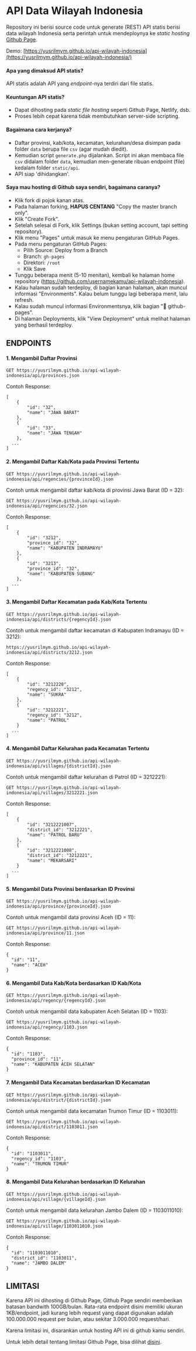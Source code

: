 API Data Wilayah Indonesia
==========================

Repository ini berisi source code untuk generate (REST) API statis berisi data wilayah Indonesia
serta perintah untuk mendeploynya ke _static hosting_ [Github Page](https://pages.github.com/).

Demo: [https://yusrilmym.github.io/api-wilayah-indonesia](https://yusrilmym.github.io/api-wilayah-indonesia/)

#### Apa yang dimaksud API statis? 

API statis adalah API yang _endpoint_-nya terdiri dari file statis.

#### Keuntungan API statis?

* Dapat dihosting pada _static file hosting_ seperti Github Page, Netlify, dsb.
* Proses lebih cepat karena tidak membutuhkan server-side scripting.

#### Bagaimana cara kerjanya?

* Daftar provinsi, kab/kota, kecamatan, kelurahan/desa disimpan pada folder `data` berupa file `csv` (agar mudah diedit).
* Kemudian script `generate.php` dijalankan. Script ini akan membaca file `csv` didalam folder `data`, kemudian men-generate ribuan endpoint (file) kedalam folder `static/api`.
* API siap 'dihidangkan'.

#### Saya mau hosting di Github saya sendiri, bagaimana caranya?

* Klik fork di pojok kanan atas.
* Pada halaman forking, **HAPUS CENTANG** "Copy the master branch only".
* Klik "Create Fork".
* Setelah selesai di Fork, klik Settings (bukan setting account, tapi setting repository).
* Klik menu "Pages" untuk masuk ke menu pengaturan GitHub Pages.
* Pada menu pengaturan GitHub Pages:
  * Pilih Source: Deploy from a Branch
  * Branch: `gh-pages`
  * Direktori: `/root`
  * Klik Save
* Tunggu beberapa menit (5-10 menitan), kembali ke halaman home repository (https://github.com/usernamekamu/api-wilayah-indonesia).
* Kalau halaman sudah terdeploy, di bagian kanan halaman, akan muncul informasi "Environments". Kalau belum tunggu lagi beberapa menit, lalu refresh.
* Kalau sudah muncul informasi Environmentsnya, klik bagian "🚀 github-pages".
* Di halaman Deployments, klik "View Deployment" untuk melihat halaman yang berhasil terdeploy.

## ENDPOINTS

#### 1. Mengambil Daftar Provinsi

```
GET https://yusrilmym.github.io/api-wilayah-indonesia/api/provinces.json
```

Contoh Response:

```
[
    {
        "id": "32",
        "name": "JAWA BARAT"
    },
    {
        "id": "33",
        "name": "JAWA TENGAH"
    },
  ...
]
```

#### 2. Mengambil Daftar Kab/Kota pada Provinsi Tertentu

```
GET https://yusrilmym.github.io/api-wilayah-indonesia/api/regencies/{provinceId}.json
```

Contoh untuk mengambil daftar kab/kota di provinsi Jawa Barat (ID = 32):

```
GET https://yusrilmym.github.io/api-wilayah-indonesia/api/regencies/32.json
```

Contoh Response:

```
[
    {
        "id": "3212",
        "province_id": "32",
        "name": "KABUPATEN INDRAMAYU"
    },
    {
        "id": "3213",
        "province_id": "32",
        "name": "KABUPATEN SUBANG"
    },
  ...
]
```

#### 3. Mengambil Daftar Kecamatan pada Kab/Kota Tertentu

```
GET https://yusrilmym.github.io/api-wilayah-indonesia/api/districts/{regencyId}.json
```

Contoh untuk mengambil daftar kecamatan di Kabupaten Indramayu (ID = 3212):

```
https://yusrilmym.github.io/api-wilayah-indonesia/api/districts/3212.json
```

Contoh Response:

```
[
    {
        "id": "3212220",
        "regency_id": "3212",
        "name": "SUKRA"
    },
    {
        "id": "3212221",
        "regency_id": "3212",
        "name": "PATROL"
    }
  ...
]
```

#### 4. Mengambil Daftar Kelurahan pada Kecamatan Tertentu

```
GET https://yusrilmym.github.io/api-wilayah-indonesia/api/villages/{districtId}.json
```

Contoh untuk mengambil daftar kelurahan di Patrol (ID = 3212221):

```
GET https://yusrilmym.github.io/api-wilayah-indonesia/api/villages/3212221.json
```

Contoh Response:

```
[
    {
        "id": "3212221007",
        "district_id": "3212221",
        "name": "PATROL BARU"
    },
    {
        "id": "3212221008",
        "district_id": "3212221",
        "name": "MEKARSARI"
    }
  ...
]
```

#### 5. Mengambil Data Provinsi berdasarkan ID Provinsi

```
GET https://yusrilmym.github.io/api-wilayah-indonesia/api/province/{provinceId}.json
```

Contoh untuk mengambil data provinsi Aceh (ID = 11):

```
GET https://yusrilmym.github.io/api-wilayah-indonesia/api/province/11.json
```

Contoh Response:

```
{
  "id": "11",
  "name": "ACEH"
}
```

#### 6. Mengambil Data Kab/Kota berdasarkan ID Kab/Kota

```
GET https://yusrilmym.github.io/api-wilayah-indonesia/api/regency/{regencyId}.json
```

Contoh untuk mengambil data kabupaten Aceh Selatan (ID = 1103):

```
GET https://yusrilmym.github.io/api-wilayah-indonesia/api/regency/1103.json
```

Contoh Response:

```
{
  "id": "1103",
  "province_id": "11",
  "name": "KABUPATEN ACEH SELATAN"
}
```

#### 7. Mengambil Data Kecamatan berdasarkan ID Kecamatan

```
GET https://yusrilmym.github.io/api-wilayah-indonesia/api/district/{districtId}.json
```

Contoh untuk mengambil data kecamatan Trumon Timur (ID = 1103011):

```
GET https://yusrilmym.github.io/api-wilayah-indonesia/api/district/1103011.json
```

Contoh Response:

```
{
  "id": "1103011",
  "regency_id": "1103",
  "name": "TRUMON TIMUR"
}
```

#### 8. Mengambil Data Kelurahan berdasarkan ID Kelurahan

```
GET https://yusrilmym.github.io/api-wilayah-indonesia/api/village/{villageId}.json
```

Contoh untuk mengambil data kelurahan Jambo Dalem (ID = 1103011010):

```
GET https://yusrilmym.github.io/api-wilayah-indonesia/api/village/1103011010.json
```

Contoh Response:

```
{
  "id": "1103011010",
  "district_id": "1103011",
  "name": "JAMBO DALEM"
}
```

## LIMITASI

Karena API ini dihosting di Github Page, Github Page sendiri memberikan batasan bandwith 100GB/bulan. Rata-rata endpoint disini memiliki ukuran 1KB/endpoint, jadi kurang lebih request yang dapat digunakan adalah 100.000.000 request per bulan, atau sekitar 3.000.000 request/hari.

Karena limitasi ini, disarankan untuk hosting API ini di github kamu sendiri.

Untuk lebih detail tentang limitasi Github Page, bisa dilihat [disini](https://help.github.com/en/articles/about-github-pages#usage-limits).
